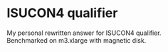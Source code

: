 # ISUCON4 qualifier

My personal rewritten answer for ISUCON4 qualifier.  
Benchmarked on m3.xlarge with magnetic disk.
